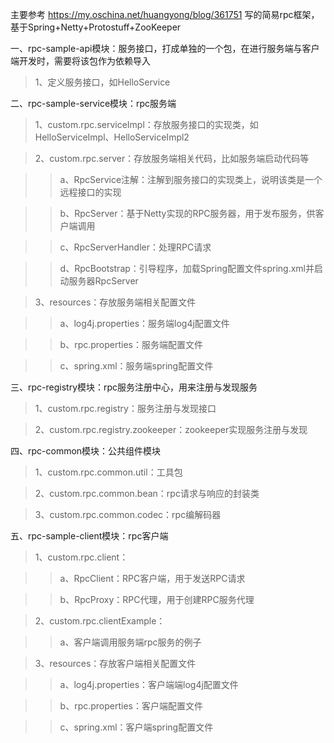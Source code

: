 主要参考  https://my.oschina.net/huangyong/blog/361751 写的简易rpc框架，基于Spring+Netty+Protostuff+ZooKeeper

一、rpc-sample-api模块：服务接口，打成单独的一个包，在进行服务端与客户端开发时，需要将该包作为依赖导入

>1、定义服务接口，如HelloService 

二、rpc-sample-service模块：rpc服务端

>1、custom.rpc.serviceImpl：存放服务接口的实现类，如HelloServiceImpl、HelloServiceImpl2

>2、custom.rpc.server：存放服务端相关代码，比如服务端启动代码等

>>a、RpcService注解：注解到服务接口的实现类上，说明该类是一个远程接口的实现

>>b、RpcServer：基于Netty实现的RPC服务器，用于发布服务，供客户端调用

>>c、RpcServerHandler：处理RPC请求

>>d、RpcBootstrap：引导程序，加载Spring配置文件spring.xml并启动服务器RpcServer

>3、resources：存放服务端相关配置文件

>>a、log4j.properties：服务端log4j配置文件

>>b、rpc.properties：服务端配置文件

>>c、spring.xml：服务端spring配置文件

三、rpc-registry模块：rpc服务注册中心，用来注册与发现服务

>1、custom.rpc.registry：服务注册与发现接口

>2、custom.rpc.registry.zookeeper：zookeeper实现服务注册与发现

四、rpc-common模块：公共组件模块

>1、custom.rpc.common.util：工具包

>2、custom.rpc.common.bean：rpc请求与响应的封装类

>3、custom.rpc.common.codec：rpc编解码器

五、rpc-sample-client模块：rpc客户端

>1、custom.rpc.client：

>>a、RpcClient：RPC客户端，用于发送RPC请求

>>b、RpcProxy：RPC代理，用于创建RPC服务代理

>2、custom.rpc.clientExample：

>>a、客户端调用服务端rpc服务的例子

>3、resources：存放客户端相关配置文件

>>a、log4j.properties：客户端端log4j配置文件

>>b、rpc.properties：客户端配置文件

>>c、spring.xml：客户端spring配置文件
